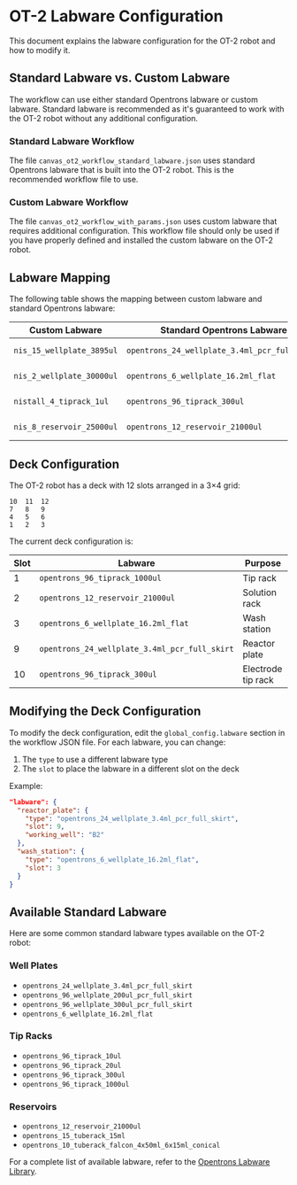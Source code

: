 # OT-2 Labware Configuration

This document explains the labware configuration for the OT-2 robot and how to modify it.

## Standard Labware vs. Custom Labware

The workflow can use either standard Opentrons labware or custom labware. Standard labware is recommended as it's guaranteed to work with the OT-2 robot without any additional configuration.

### Standard Labware Workflow

The file `canvas_ot2_workflow_standard_labware.json` uses standard Opentrons labware that is built into the OT-2 robot. This is the recommended workflow file to use.

### Custom Labware Workflow

The file `canvas_ot2_workflow_with_params.json` uses custom labware that requires additional configuration. This workflow file should only be used if you have properly defined and installed the custom labware on the OT-2 robot.

## Labware Mapping

The following table shows the mapping between custom labware and standard Opentrons labware:

| Custom Labware | Standard Opentrons Labware | Description |
|----------------|----------------------------|-------------|
| `nis_15_wellplate_3895ul` | `opentrons_24_wellplate_3.4ml_pcr_full_skirt` | Reactor plate |
| `nis_2_wellplate_30000ul` | `opentrons_6_wellplate_16.2ml_flat` | Wash station |
| `nistall_4_tiprack_1ul` | `opentrons_96_tiprack_300ul` | Electrode tip rack |
| `nis_8_reservoir_25000ul` | `opentrons_12_reservoir_21000ul` | Solution rack |

## Deck Configuration

The OT-2 robot has a deck with 12 slots arranged in a 3×4 grid:

```
10  11  12
7   8   9
4   5   6
1   2   3
```

The current deck configuration is:

| Slot | Labware | Purpose |
|------|---------|---------|
| 1 | `opentrons_96_tiprack_1000ul` | Tip rack |
| 2 | `opentrons_12_reservoir_21000ul` | Solution rack |
| 3 | `opentrons_6_wellplate_16.2ml_flat` | Wash station |
| 9 | `opentrons_24_wellplate_3.4ml_pcr_full_skirt` | Reactor plate |
| 10 | `opentrons_96_tiprack_300ul` | Electrode tip rack |

## Modifying the Deck Configuration

To modify the deck configuration, edit the `global_config.labware` section in the workflow JSON file. For each labware, you can change:

1. The `type` to use a different labware type
2. The `slot` to place the labware in a different slot on the deck

Example:

```json
"labware": {
  "reactor_plate": {
    "type": "opentrons_24_wellplate_3.4ml_pcr_full_skirt",
    "slot": 9,
    "working_well": "B2"
  },
  "wash_station": {
    "type": "opentrons_6_wellplate_16.2ml_flat",
    "slot": 3
  }
}
```

## Available Standard Labware

Here are some common standard labware types available on the OT-2 robot:

### Well Plates
- `opentrons_24_wellplate_3.4ml_pcr_full_skirt`
- `opentrons_96_wellplate_200ul_pcr_full_skirt`
- `opentrons_96_wellplate_300ul_pcr_full_skirt`
- `opentrons_6_wellplate_16.2ml_flat`

### Tip Racks
- `opentrons_96_tiprack_10ul`
- `opentrons_96_tiprack_20ul`
- `opentrons_96_tiprack_300ul`
- `opentrons_96_tiprack_1000ul`

### Reservoirs
- `opentrons_12_reservoir_21000ul`
- `opentrons_15_tuberack_15ml`
- `opentrons_10_tuberack_falcon_4x50ml_6x15ml_conical`

For a complete list of available labware, refer to the [Opentrons Labware Library](https://labware.opentrons.com/).
